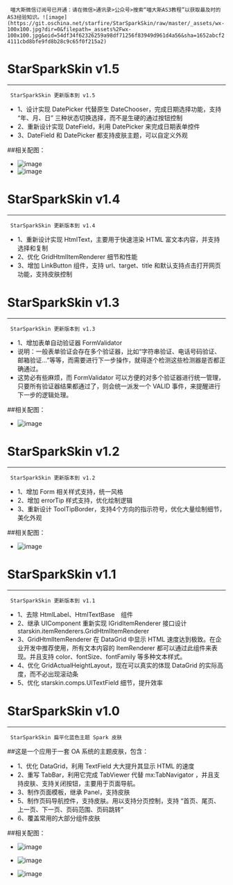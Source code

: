 ` 喵大斯微信订阅号已开通：请在微信>通讯录>公众号>搜索“喵大斯AS3教程”以获取最及时的AS3经验知识。![image](https://git.oschina.net/starfire/StarSparkSkin/raw/master/_assets/wx-100x100.jpg?dir=0&filepath=_assets%2Fwx-100x100.jpg&oid=54df34f62326259a98df71256f83949d961d4a56&sha=1652abcf24111cbd8bfe9fd8b28c9c65f0f215a2)`

StarSparkSkin v1.5
=====
-----
` StarSparkSkin 更新版本到 v1.5`

  * 1、设计实现 DatePicker 代替原生 DateChooser，完成日期选择功能，支持 “年、月、日” 三种状态切换选择，而不是生硬的通过按钮控制
  * 2、重新设计实现 DateField，利用 DatePicker 来完成日期表单控件
  * 3、DateField 和 DatePicker 都支持皮肤主题，可以自定义外观

##相关配图：
  * ![image](https://git.oschina.net/starfire/StarSparkSkin/raw/master/_assets/date1.png?dir=0&filepath=_assets%2Fdate1.png&oid=eabc5837ea6c9b1789a373b9efb558870afe74b3&sha=78379048a6b4f36d71957651a2af70d3212c4725)
  * ![image](https://git.oschina.net/starfire/StarSparkSkin/raw/master/_assets/date2.png?dir=0&filepath=_assets%2Fdate2.png&oid=a7815699eccc3956910b86edb36cb514d1be927c&sha=78379048a6b4f36d71957651a2af70d3212c4725)


StarSparkSkin v1.4
=====
-----
` StarSparkSkin 更新版本到 v1.4`

  * 1、重新设计实现 HtmlText，主要用于快速渲染 HTML 富文本内容，并支持选择和复制
  * 2、优化 GridHtmlItemRenderer 细节和性能
  * 3、增加 LinkButton 组件，支持 url、target、title 和默认支持点击打开网页功能，支持皮肤控制



StarSparkSkin v1.3
=====
-----
` StarSparkSkin 更新版本到 v1.3`

  * 1、增加表单自动验证器 FormValidator
  * 说明：一般表单验证会存在多个验证器，比如“字符串验证、电话号码验证、邮箱验证...”等等，而需要进行下一步操作，就得逐个检测这些检测器是否都正确通过。
  * 这势必有些麻烦，而 FormValidator 可以方便的对多个验证器进行统一管理，只要所有验证器结果都通过了，则会统一派发一个 VALID 事件，来提醒进行下一步的逻辑处理。
  
##相关配图：
  * ![image](https://git.oschina.net/starfire/StarSparkSkin/raw/master/_assets/form.png?dir=0&filepath=_assets%2Fform.png&oid=6b879dd3f3c4e5b2805234a7057902223f889e69&sha=78379048a6b4f36d71957651a2af70d3212c4725)



StarSparkSkin v1.2
=====
-----
` StarSparkSkin 更新版本到 v1.2`

  * 1、增加 Form 相关样式支持，统一风格
  * 2、增加 errorTip 样式支持，优化绘制逻辑
  * 3、重新设计 ToolTipBorder，支持4个方向的指示符号，优化大量绘制细节，美化外观
  
##相关配图：
  * ![image](https://git.oschina.net/starfire/StarSparkSkin/raw/master/_assets/tip.png?dir=0&filepath=_assets%2Ftip.png&oid=4b17f1af7ca465561cd9e8ec5c49836a9db998e8&sha=78379048a6b4f36d71957651a2af70d3212c4725)


StarSparkSkin v1.1
=====
-----
` StarSparkSkin 更新版本到 v1.1`

  * 1、去除 HtmlLabel、HtmlTextBase　组件
  * 2、继承 UIComponent 重新实现 IGridItemRenderer 接口设计 starskin.itemRenderers.GridHtmlItemRenderer
  * 3、GridHtmlItemRenderer 在 DataGrid 中显示 HTML 速度达到极致。在企业开发中推荐使用，所有文本内容的 ItemRenderer 都可以通过此组件来表现。并且支持 color、fontSize、fontFamily 等多种文本样式。
  * 4、优化 GridActualHeightLayout，现在可以真实的体现 DataGrid 的实际高度，而不必出现滚动条
  * 5、优化 starskin.comps.UITextField 细节，提升效率

StarSparkSkin v1.0
=====
-----

` StarSparkSkin 扁平化蓝色主题 Spark 皮肤`

##这是一个应用于一套 OA 系统的主题皮肤，包含：
  * 1、优化 DataGrid，利用 TextField 大大提升其显示 HTML 的速度
  * 2、重写 TabBar，利用它完成 TabViewer 代替 mx:TabNavigator ，并且支持皮肤、支持关闭按钮，主要用于页面导航。
  * 3、制作页面模板，继承 Panel，支持皮肤
  * 5、制作页码导航控件，支持皮肤。用以支持分页控制，支持 “首页、尾页、上一页、下一页、页码范围、页码跳转”
  * 6、覆盖常用的大部分组件皮肤

##相关配图：
  * ![image](https://git.oschina.net/starfire/StarSparkSkin/raw/master/_assets/0.png?dir=0&filepath=_assets%2F0.png&oid=208ed44decdf142ebb8d07aa03e86e1b69071e7c&sha=78379048a6b4f36d71957651a2af70d3212c4725)

  * ![image](https://git.oschina.net/starfire/StarSparkSkin/raw/master/_assets/1.jpg?dir=0&filepath=_assets%2F1.jpg&oid=c7e5599a69b5edcd2740208e2569837daedfee6f&sha=78379048a6b4f36d71957651a2af70d3212c4725)
  
  * ![image](https://git.oschina.net/starfire/StarSparkSkin/raw/master/_assets/2.jpg?dir=0&filepath=_assets%2F2.jpg&oid=2287838d626ae9884da38cb11764dc213c08266b&sha=78379048a6b4f36d71957651a2af70d3212c4725)